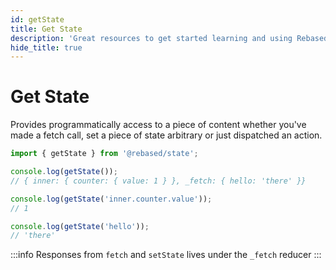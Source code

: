```yaml
---
id: getState
title: Get State
description: 'Great resources to get started learning and using Rebased with Redux State'
hide_title: true
---
```


# Get State

Provides programmatically access to a piece of content whether you've made a fetch call, set a piece of state arbitrary or just dispatched an action.

```ts
import { getState } from '@rebased/state';

console.log(getState());
// { inner: { counter: { value: 1 } }, _fetch: { hello: 'there' }}

console.log(getState('inner.counter.value'));
// 1

console.log(getState('hello'));
// 'there'
```

:::info
Responses from `fetch` and `setState` lives under the `_fetch` reducer
:::
